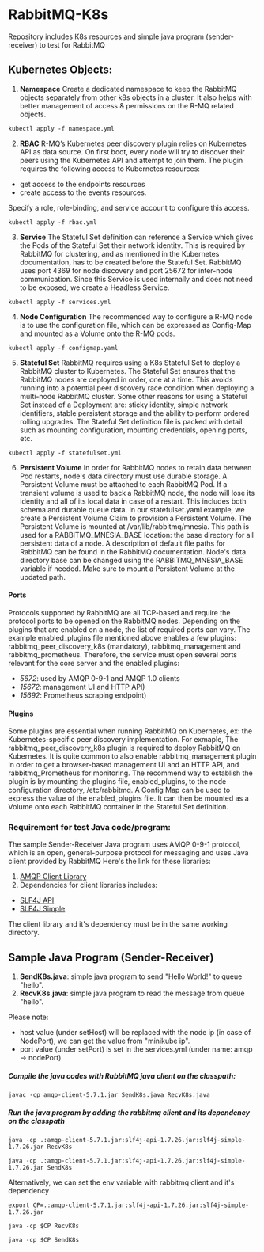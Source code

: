 # RabbitMQ-K8s
Repository includes K8s resources and simple java program (sender-receiver) to test for RabbitMQ

## Kubernetes Objects:

1. **Namespace**
Create a dedicated namespace to keep the RabbitMQ objects separately from other k8s objects in a cluster. It also helps with better management of access & permissions on the R-MQ related objects. 

`kubectl apply -f namespace.yml`

2. **RBAC**
R-MQ’s Kubernetes peer discovery plugin relies on Kubernetes API as data source. On first boot, every node will try to discover their peers using the Kubernetes API and attempt to join them. 
The plugin requires the following access to Kubernetes resources:
* get access to the endpoints resources
* create access to the events resources.

Specify a role, role-binding, and service account to configure this access.

`kubectl apply -f rbac.yml`

3. **Service**
The Stateful Set definition can reference a Service which gives the Pods of the Stateful Set their network identity. This is required by RabbitMQ for clustering, and as mentioned in the Kubernetes documentation, has to be created before the Stateful Set. 
RabbitMQ uses port 4369 for node discovery and port 25672 for inter-node communication. Since this Service is used internally and does not need to be exposed, we create a Headless Service. 

`kubectl apply -f services.yml`

4. **Node Configuration**
The recommended way to configure a R-MQ node is to use the configuration file, which can be expressed as Config-Map and mounted as a Volume onto the R-MQ pods.

`kubectl apply -f configmap.yaml`

5. **Stateful Set**
RabbitMQ requires using a K8s Stateful Set to deploy a RabbitMQ cluster to Kubernetes. The Stateful Set ensures that the RabbitMQ nodes are deployed in order, one at a time. This avoids running into a potential peer discovery race condition when deploying a multi-node RabbitMQ cluster.
Some other reasons for using a Stateful Set instead of a Deployment are: sticky identity, simple network identifiers, stable persistent storage and the ability to perform ordered rolling upgrades. The Stateful Set definition file is packed with detail such as mounting configuration, mounting credentials, opening ports, etc. 

`kubectl apply -f statefulset.yml`

6. **Persistent Volume**
In order for RabbitMQ nodes to retain data between Pod restarts, node's data directory must use durable storage. A Persistent Volume must be attached to each RabbitMQ Pod.
If a transient volume is used to back a RabbitMQ node, the node will lose its identity and all of its local data in case of a restart. This includes both schema and durable queue data.
In our statefulset.yaml example, we create a Persistent Volume Claim to provision a Persistent Volume.
  The Persistent Volume is mounted at /var/lib/rabbitmq/mnesia. This path is used for a RABBITMQ_MNESIA_BASE location: the base directory for all persistent data of a node. A description of default file paths for RabbitMQ can be found in the RabbitMQ documentation. Node's data directory base can be changed using the RABBITMQ_MNESIA_BASE variable if needed. Make sure to mount a Persistent Volume at the updated path.


#### Ports
Protocols supported by RabbitMQ are all TCP-based and require the protocol ports to be opened on the RabbitMQ nodes. Depending on the plugins that are enabled on a node, the list of required ports can vary. The example enabled_plugins file mentioned above enables a few plugins: rabbitmq_peer_discovery_k8s (mandatory), rabbitmq_management and rabbitmq_prometheus. Therefore, the service must open several ports relevant for the core server and the enabled plugins:
* *5672*: used by AMQP 0-9-1 and AMQP 1.0 clients
* *15672*: management UI and HTTP API)
* *15692*: Prometheus scraping endpoint)

#### Plugins 
Some plugins are essential when running RabbitMQ on Kubernetes, ex: the Kubernetes-specific peer discovery implementation. For exmaple, The rabbitmq_peer_discovery_k8s plugin is required to deploy RabbitMQ on Kubernetes. It is quite common to also enable rabbitmq_management plugin in order to get a browser-based management UI and an HTTP API, and rabbitmq_Prometheus for monitoring.
The recommend way to establish the plugin is by mounting the plugins file, enabled_plugins, to the node configuration directory, /etc/rabbitmq. A Config Map can be used to express the value of the enabled_plugins file. It can then be mounted as a Volume onto each RabbitMQ container in the Stateful Set definition.


### Requirement for test Java code/program:

The sample Sender-Receiver Java program uses AMQP 0-9-1 protocol, which is an open, general-purpose protocol for messaging and uses Java client provided by RabbitMQ
Here's the link for these libraries:
1. [AMQP Client Library](https://repo1.maven.org/maven2/com/rabbitmq/amqp-client/5.7.1/amqp-client-5.7.1.jar)
2. Dependencies for client libraries includes:
* [SLF4J API](https://repo1.maven.org/maven2/org/slf4j/slf4j-api/1.7.26/slf4j-api-1.7.26.jar)
* [SLF4J Simple](https://repo1.maven.org/maven2/org/slf4j/slf4j-simple/1.7.26/slf4j-simple-1.7.26.jar)

The client library and it's dependency must be in the same working directory. 


## Sample Java Program (Sender-Receiver)

1. **SendK8s.java**: simple java program to send "Hello World!" to queue "hello".
2. **RecvK8s.java**: simple java program to read the message from queue "hello".

Please note:
* host value (under setHost) will be replaced with the node ip (in case of NodePort), we can get the value from "minikube ip".
* port value (under setPort) is set in the services.yml (under name: amqp -> nodePort)

##### Compile the java codes with RabbitMQ java client on the classpath:

`javac -cp amqp-client-5.7.1.jar SendK8s.java RecvK8s.java`

##### Run the java program by adding the rabbitmq client and its dependency on the classpath


`java -cp .:amqp-client-5.7.1.jar:slf4j-api-1.7.26.jar:slf4j-simple-1.7.26.jar RecvK8s`

`java -cp .:amqp-client-5.7.1.jar:slf4j-api-1.7.26.jar:slf4j-simple-1.7.26.jar SendK8s`


Alternatively, we can set the env variable with rabbitmq client and it's dependency 

`export CP=.:amqp-client-5.7.1.jar:slf4j-api-1.7.26.jar:slf4j-simple-1.7.26.jar`

`java -cp $CP RecvK8s`

`java -cp $CP SendK8s`

